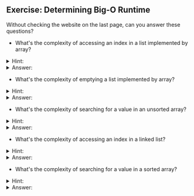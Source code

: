 

## Exercise: Determining Big-O Runtime

Without checking the website on the last page, can you answer these questions?

* What's the complexity of accessing an index in a list implemented by array?
<details>
<summary>Hint:</summary>
Using an array, we can directly call the exact index.
</details>
<details>
<summary>Answer:</summary>
`O(1)`. Since we don't need to iterate through all the items, index access in an array is `O(1)` constant time.
</details>


* What's the complexity of emptying a list implemented by array?
<details>
<summary>Hint:</summary>
There are two answers! Technically, in our implementation, you could set the `size` variable to 0. Elsewise, you could also set every item in the array to `undefined`.
</details>
<details>
<summary>Answer:</summary>
`O(1)` or `O(N)`. You can set `this.size = 0` in `O(1)` constant
time. If you wanted to iterate through the array and set everything to
`undefined`, then it would be an `O(N)` linear operation.
</details>


* What's the complexity of searching for a value in an unsorted array?
<details>
<summary>Hint:</summary>
If it's unsorted, you probably should start at the beginning of the array and just look through it.
</details>
<details>
<summary>Answer:</summary>
`O(N)`. Each access is `O(1)` to just call the index, but you're starting at index 1 and going up - at worst case, you might have to look through every item (n items!) to find it.
</details>


* What's the complexity of accessing an index in a linked list?
<details>
<summary>Hint:</summary>
There's no direct index access! You have a root, and each `node` object has a `.next` value pointing to the next one.
</details>
<details>
<summary>Answer:</summary>
`O(N)`. We have to start at the root node (index `0`) and follow the `next` until we're at the right index. Therefore, the method needs to search
   through (worst-case) all of the `n` items in the list, or `O(N)`.
</details>


* What's the complexity of searching for a value in a sorted array?
<details>
<summary>Hint:</summary>
We saw this previously - think of phone books!
</details>
<details>
<summary>Answer:</summary>
`O(log N)`. You can run binary search, which cuts the runtime in half at each
  step. Remember, the array **must** be sorted in order for binary search to work!

</details>
